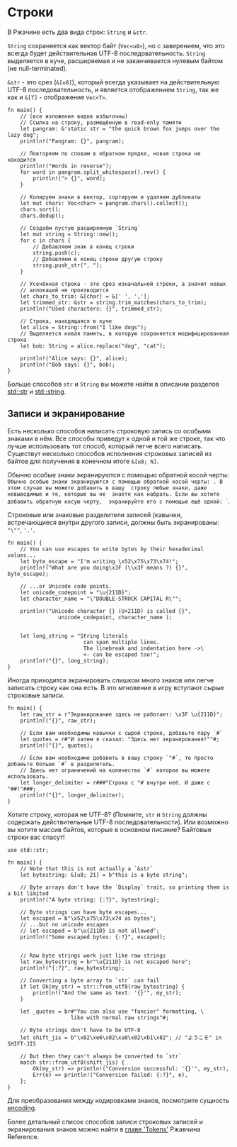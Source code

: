 # Строки

В Ржачине есть два вида строк: `String` и `&str`.

`String` сохраняется как вектор байт 
(`Vec<u8>`), но с заверением, что это всегда будет 
действительная UTF-8 последовательность. `String` 
выделяется в куче, расширяемая и не заканчивается нулевым байтом 
(не null-terminated).

`&str` - это срез (`&[u8]`), 
который всегда указывает на действительную UTF-8 
последовательность, и является отображением 
`String`, так же как и `&[T]` - 
отображение `Vec<T>`.

```rust,editable
fn main() {
    // (все изложения видов избыточны)
    // Ссылка на строку, размещённую в read-only памяти
    let pangram: &'static str = "the quick brown fox jumps over the lazy dog";
    println!("Pangram: {}", pangram);

    // Повторяем по словам в обратном прядке, новая строка не находится
    println!("Words in reverse");
    for word in pangram.split_whitespace().rev() {
        println!("> {}", word);
    }

    // Копируем знаки в вектор, сортируем и удаляем дубликаты
    let mut chars: Vec<char> = pangram.chars().collect();
    chars.sort();
    chars.dedup();

    // Создаём пустую расширяемую `String`
    let mut string = String::new();
    for c in chars {
        // Добавляем знак в конец строки
        string.push(c);
        // Добавляем в конец строки другую строку
        string.push_str(", ");
    }

    // Усечённая строка - это срез изначальной строки, а значит новых 
    // аллокаций не производится
    let chars_to_trim: &[char] = &[' ', ','];
    let trimmed_str: &str = string.trim_matches(chars_to_trim);
    println!("Used characters: {}", trimmed_str);

    // Строка, находящаяся в куче
    let alice = String::from("I like dogs");
    // Выделяется новая память, в которую сохраняется модифицированная строка
    let bob: String = alice.replace("dog", "cat");

    println!("Alice says: {}", alice);
    println!("Bob says: {}", bob);
}
```

Больше способов `str` и `String` вы 
можете найти в описании разделов [std::str](https://doc.rust-lang.org/std/str/) и 
[std::string](https://doc.rust-lang.org/std/string/).

## Записи и экранирование

Есть несколько способов написать строковую запись со 
особыми знаками в нём. Все способы приведут к одной и 
той же строке, так что лучше использовать тот способ, который 
легче всего написать. Существут несколько способов исполнения строковых записей из байтов для получения в конечном итоге `&[u8; N]`.

Обычно особые знаки экранируются с помощью обратной косой черты: `Обычно особые знаки экранируются с помощью обратной косой черты: . В этом случае вы можете добавить в вашу 
строку любые знаки, даже невыводимые и те, которые вы не 
знаете как набрать. Если вы хотите добавить обратную косую черту, 
экранируйте его с помощью ещё одной: `\`.

Строковые или знаковые разделители записей (кавычки, встречающиеся внутри другого записи, должны быть экранированы: `"\""`, `'.'`.

```rust,editable
fn main() {
    // You can use escapes to write bytes by their hexadecimal values...
    let byte_escape = "I'm writing \x52\x75\x73\x74!";
    println!("What are you doing\x3F (\\x3F means ?) {}", byte_escape);

    // ...or Unicode code points.
    let unicode_codepoint = "\u{211D}";
    let character_name = "\"DOUBLE-STRUCK CAPITAL R\"";

    println!("Unicode character {} (U+211D) is called {}",
                unicode_codepoint, character_name );


    let long_string = "String literals
                        can span multiple lines.
                        The linebreak and indentation here ->\
                        <- can be escaped too!";
    println!("{}", long_string);
}
```

Иногда приходится экранировать слишком много знаков или 
легче записать строку как она есть. В это мгновение в игру вступают 
сырые строковые записи.

```rust,
fn main() {
    let raw_str = r"Экранирование здесь не работает: \x3F \u{211D}";
    println!("{}", raw_str);

    // Если вам необходимы кавычки с сырой строке, добавьте пару `#`
    let quotes = r#"И затем я сказал: "Здесь нет экранирования!""#;
    println!("{}", quotes);

    // Если вам необходимо добавить в вашу строку `"#`, то просто добавьте больше `#` в разделитель.
    // Здесь нет ограничений на количество `#` которое вы можете использовать.
    let longer_delimiter = r###"Строка с "# внутри неё. И даже с "##!"###;
    println!("{}", longer_delimiter);
}
```

Хотите строку, которая не UTF-8? (Помните, `str` и 
`String` должны содержать действительные UTF-8 
последовательности). Или возможно вы хотите массив байтов, 
которые в основном писание? Байтовые строки вас спасут!

```rust,
use std::str;

fn main() {
    // Note that this is not actually a `&str`
    let bytestring: &[u8; 21] = b"this is a byte string";

    // Byte arrays don't have the `Display` trait, so printing them is a bit limited
    println!("A byte string: {:?}", bytestring);

    // Byte strings can have byte escapes...
    let escaped = b"\x52\x75\x73\x74 as bytes";
    // ...but no unicode escapes
    // let escaped = b"\u{211D} is not allowed";
    println!("Some escaped bytes: {:?}", escaped);


    // Raw byte strings work just like raw strings
    let raw_bytestring = br"\u{211D} is not escaped here";
    println!("{:?}", raw_bytestring);

    // Converting a byte array to `str` can fail
    if let Ok(my_str) = str::from_utf8(raw_bytestring) {
        println!("And the same as text: '{}'", my_str);
    }

    let _quotes = br#"You can also use "fancier" formatting, \
                    like with normal raw strings"#;

    // Byte strings don't have to be UTF-8
    let shift_jis = b"\x82\xe6\x82\xa8\x82\xb1\x82"; // "ようこそ" in SHIFT-JIS

    // But then they can't always be converted to `str`
    match str::from_utf8(shift_jis) {
        Ok(my_str) => println!("Conversion successful: '{}'", my_str),
        Err(e) => println!("Conversion failed: {:?}", e),
    };
}
```

Для преобразования между кодировками знаков, посмотрите сущность [encoding](https://crates.io/crates/encoding).

Более детальный список способов записи строковых записей и 
экранирования знаков можно найти в [главе 'Tokens'](https://doc.rust-lang.org/reference/tokens.html) Ржавчина Reference.
